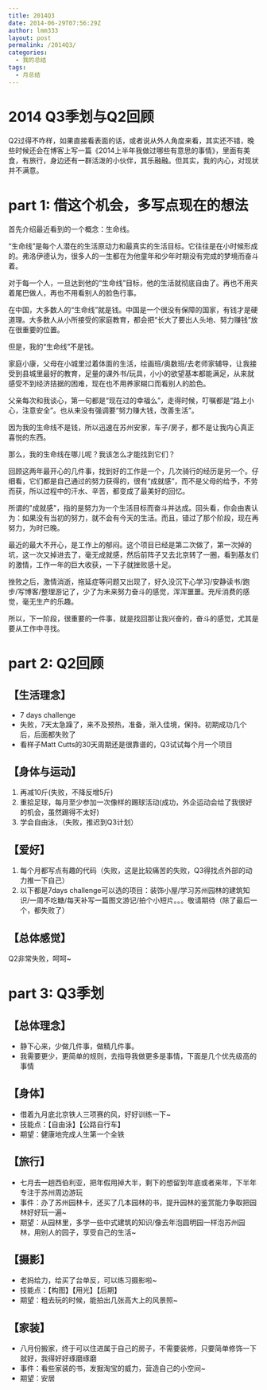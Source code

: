 ```yaml
---
title: 2014Q3
date: 2014-06-29T07:56:29Z
author: lmm333
layout: post
permalink: /2014Q3/
categories:
  - 我的总结
tags:
  - 月总结
---
```

# 2014 Q3季划与Q2回顾

Q2过得不咋样，如果直接看表面的话，或者说从外人角度来看，其实还不错，晚些时候还会在博客上写一篇《2014上半年我做过哪些有意思的事情》，里面有美食，有旅行，身边还有一群活泼的小伙伴，其乐融融。但其实，我的内心，对现状并不满意。

# part 1: 借这个机会，多写点现在的想法

首先介绍最近看到的一个概念：生命线。

“生命线”是每个人潜在的生活原动力和最真实的生活目标。它往往是在小时候形成的。弗洛伊德认为，很多人的一生都在为他童年和少年时期没有完成的梦境而奋斗着。

对于每一个人，一旦达到他的“生命线”目标，他的生活就彻底自由了。再也不用夹着尾巴做人，再也不用看别人的脸色行事。

在中国，大多数人的“生命线”就是钱。中国是一个很没有保障的国家，有钱才是硬道理。大多数人从小所接受的家庭教育，都会把“长大了要出人头地、努力赚钱”放在很重要的位置。

但是，我的“生命线”不是钱。

家庭小康，父母在小城里过着体面的生活，绘画班/奥数班/去老师家辅导，让我接受到县城里最好的教育，足量的课外书/玩具，小小的欲望基本都能满足，从来就感受不到经济拮据的困难，现在也不用养家糊口而看别人的脸色。

父亲每次和我谈心，第一句都是“现在过的幸福么”，走得时候，叮嘱都是“路上小心，注意安全”。也从来没有强调要“努力赚大钱，改善生活”。

因为我的生命线不是钱，所以迅速在苏州安家，车子/房子，都不是让我内心真正喜悦的东西。

那么，我的生命线在哪儿呢？我该怎么才能找到它们？

回顾这两年最开心的几件事，找到好的工作是一个，几次骑行的经历是另一个。仔细看，它们都是自己通过的努力获得的，很有“成就感”，而不是父母的给予，不劳而获，所以过程中的汗水、辛苦，都变成了最美好的回忆。

所谓的&quot;成就感&quot;，指的是努力为一个生活目标而奋斗并达成。回头看，你会由衷认为：如果没有当初的努力，就不会有今天的生活。而且，错过了那个阶段，现在再努力，为时已晚。

最近的最大不开心，是工作上的郁闷。这个项目已经是第二次做了，第一次掉的坑，这一次又掉进去了，毫无成就感，然后前阵子又去北京转了一圈，看到基友们的激情，工作一年的巨大收获，一下子就挫败感十足。

挫败之后，激情消逝，拖延症等问题又出现了，好久没沉下心学习/安静读书/跑步/写博客/整理游记了，少了为未来努力奋斗的感觉，浑浑噩噩。充斥消费的感觉，毫无生产的乐趣。

所以，下一阶段，很重要的一件事，就是找回那让我兴奋的，奋斗的感觉，尤其是要从工作中寻找。

# part 2: Q2回顾

## 【生活理念】

- 7 days challenge
- 失败，7天太急躁了，来不及预热，准备，渐入佳境，保持。初期成功几个后，后面都失败了
- 看样子Matt Cutts的30天周期还是很靠谱的，Q3试试每个月一个项目

## 【身体与运动】

1. 再减10斤(失败，不降反增5斤)
2. 重拾足球，每月至少参加一次像样的踢球活动(成功，外企运动会给了我很好的机会，虽然踢得不太好)
3. 学会自由泳，（失败，推迟到Q3计划）

## 【爱好】

1. 每个月都写点有趣的代码（失败，这是比较痛苦的失败，Q3得找点外部的动力推一下自己）
2. 以下都是7days challenge可以选的项目：装饰小屋/学习苏州园林的建筑知识/一周不吃糖/每天补写一篇图文游记/拍个小短片。。。敬请期待（除了最后一个，都失败了）

## 【总体感觉】

Q2非常失败，呵呵~

# part 3: Q3季划

## 【总体理念】

- 静下心来，少做几件事，做精几件事。
- 我需要更少，更简单的规则，去指导我做更多是事情，下面是几个优先级高的事情

## 【身体】

- 借着九月底北京铁人三项赛的风，好好训练一下~
- 技能点：【自由泳】【公路自行车】
- 期望：健康地完成人生第一个全铁

## 【旅行】

- 七月去一趟西伯利亚，把年假用掉大半，剩下的想留到年底或者来年，下半年专注于苏州周边游玩
- 事件：办了苏州园林卡，还买了几本园林的书，提升园林的鉴赏能力争取把园林好好玩一遍~
- 期望：从园林里，多学一些中式建筑的知识/像去年泡圆明园一样泡苏州园林，用别人的园子，享受自己的生活~

## 【摄影】

- 老妈给力，给买了台单反，可以练习摄影啦~
- 技能点：【构图】【用光】【后期】
- 期望：粗去玩的时候，能拍出几张高大上的风景照~

## 【家装】

- 八月份搬家，终于可以住进属于自己的房子，不需要装修，只要简单修饰一下就好，我得好好琢磨琢磨
- 事件：看些家装的书，发掘淘宝的威力，营造自己的小空间~
- 期望：安居